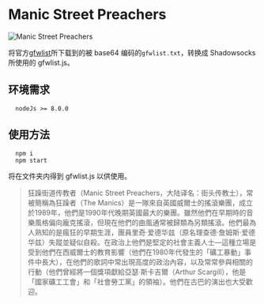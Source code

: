 # Manic Street Preachers

![Manic Street Preachers](./assets/manic-street-preachers.jpg)

将官方[gfwlist](https://github.com/gfwlist/gfwlist)所下载到的被 base64 编码的`gfwlist.txt`，转换成 Shadowsocks 所使用的 gfwlist.js。

## 环境需求

```shell
  nodeJs >= 8.0.0
```

## 使用方法

```shell
  npm i
  npm start
```

将在文件夹内得到 gfwlist.js 以供使用。

> 狂躁街道传教者（Manic Street Preachers，大陆译名：街头传教士），常被簡稱為狂躁者（The Manics）是一隊來自英國威爾士的搖滾樂團，成立於1989年，他們是1990年代晚期英國最大的樂團。雖然他們在早期時的音樂風格偏向龐克搖滾，但現在他們的曲風通常被歸類為另類搖滾。他們最為人熟知的是瘋狂的早期生涯，團員里奇·爱德华兹（原名理查德·詹姆斯·爱德华兹）失蹤並疑似自殺。在政治上他們是堅定的社會主義人士—這種立場是受到他們在西威爾士的教育影響（他們在1980年代發生的「礦工暴動」事件中長大），在他們的歌詞中常出現高度的政治內容，以及常常參與相關的行動（他們曾經將一個獎項獻給亞瑟·斯卡吉爾（Arthur Scargill），他是「國家礦工工會」和「社會勞工黨」的領袖）。他們在古巴的演出也大受歡迎。
